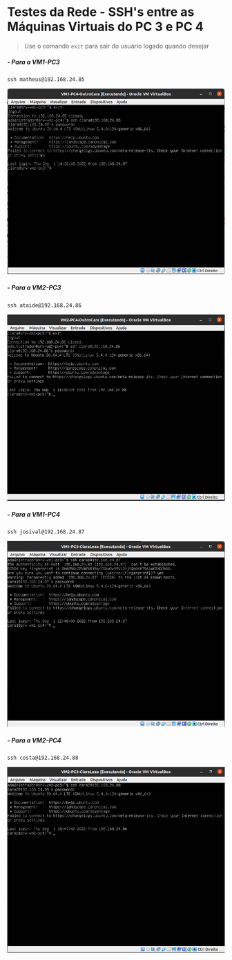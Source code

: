 # Testes da Rede - SSH's entre as Máquinas Virtuais do PC 3 e PC 4

> Use o comando ``exit`` para sair do usuário logado quando desejar

##### - Para a VM1-PC3

    ssh matheus@192.168.24.85
    
<p align="center">    
<img src="/Projeto/Figuras/PC3/Passo5/vm1-pc3-ssh.png" title="Testes de SSH" width="800" />

##### - Para a VM2-PC3

    ssh ataide@192.168.24.86
    
<p align="center">    
<img src="/Projeto/Figuras/PC3/Passo5/vm2-pc3-ssh.png" title="Testes de SSH" width="800" />

##### - Para a VM1-PC4

    ssh josival@192.168.24.87

<p align="center">
<img src="/Projeto/Figuras/PC4/Passo5/vm1-pc4-ssh.png" title="Testes de SSH" width="800" />
    
##### - Para a VM2-PC4

    ssh costa@192.168.24.88
 
<p align="center">    
<img src="/Projeto/Figuras/PC4/Passo5/vm2-pc4-ssh.png" title="Testes de SSH" width="800" />
